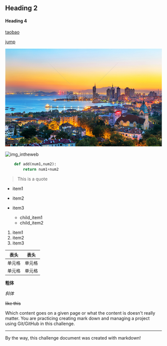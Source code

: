 ## Heading  2
#### Heading 4

[taobao](http://www.taobao.com)

[jump](https://github.com/anhuizhaoxuan123/gituse/jump_for_second/second.md)

![img_directory](.\landscape.jpg)

![img_intheweb](https://tse1-mm.cn.bing.net/th/id/OIP.5YRSsEk6V7a4k8ewFSCGAAHaEo?pid=ImgDet&rs=1)

```python
    def add(num1,num2):
        return num1+num2
```

> This is a quote

* item1

* item2

* item3
    * child_item1
    * child_item2

1. item1
1. item2
1. item3    

|  表头   | 表头  |
|  ----  | ----  |
| 单元格  | 单元格 |
| 单元格  | 单元格 |

**粗体**

*斜体*

~~like this~~

Which content goes on a given page or what the content is doesn't really matter. You are practicing creating mark down and managing a project using Git/GitHub in this challenge.

---

By the way, this challenge document was created with markdown!
